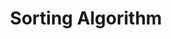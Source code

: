 ---
title: Sorting Algorithm
commentable: true
Edit: 2024-9-13
mathjax: true
mermaid: true
tags: C++ Algorithm
categories: Computer-Science
description: NLP, which is short for Natural Language Processing, is an important branch of artificial intelligence.
---